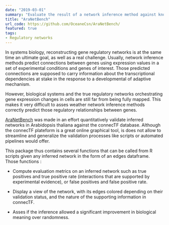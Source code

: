 ```yaml
---
date: "2019-03-01"
summary: "Evaluate the result of a network inference method against known, experimentally determined, regulatory interactions in Arabidopsis thaliana"
title: "AraNetBench"
url_code: https://github.com/OceaneCsn/AraNetBench/
featured: true
tags:
- Regulatory networks
---
```

  
In systems biology, reconstructing gene regulatory networks is at the same time an ultimate goal, as well as a real challenge. Usually, network inference methods predict connections between genes using expression values in a set of experimental conditions and genes of interest. Those predicted connections are supposed to carry information about the transcriptional dependencies at stake in the response to a developmental of adaptive mechanism.

However, biological systems and the true regulatory networks orchestrating gene expression changes in cells are still far from being fully mapped. This makes it very difficult to asses weather network inference methods correctly predict those regulatory relationships between genes.

[AraNetBench](https://oceanecsn.github.io/AraNetBench/) was made in an effort quantitatively validate inferred networks in Arabidopsis thaliana against the connecTF database. Although the connecTF plateform is a great online graphical tool, is does not allow to streamline and generalize the validation processes like scripts or automated pipelines would offer.



This package thus contains several functions that can be called from R scripts given any inferred network in the form of an edges dataframe. Those functions :

+ Compute evaluation metrics on an inferred network such as true positives and true positive rate (interactions that are supported by experimental evidence), or false positives and false positive rate.

+ Display a view of the network, with its edges colored depending on their validation status, and the nature of the supporting information in connecTF.

+ Asses if the inference allowed a significant improvement in biological meaning over randomness.
